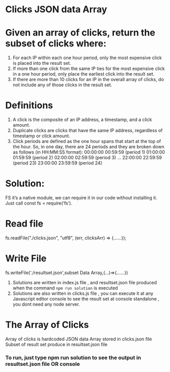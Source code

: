 # Clicks JSON data Array 
# Given an array of clicks, return the subset of clicks where:
1. For each IP within each one hour period, only the most expensive click is placed into the
result set.
2. If more than one click from the same IP ties for the most expensive click in a one hour
period, only place the earliest click into the result set.
3. If there are more than 10 clicks for an IP in the overall array of clicks, do not include any
of those clicks in the result set.

# Definitions
1. A click is the composite of an IP address, a timestamp, and a click amount.
2. Duplicate clicks are clicks that have the same IP address, regardless of timestamp or
click amount.
3. Click periods are defined as the one hour spans that start at the top of the hour. So, in
one day, there are 24 periods and they are broken down as follows (in HH:MM:SS
format):
00:00:00 00:59:59 (period 1)
01:00:00 01:59:59 (period 2)
02:00:00 02:59:59 (period 3)
…
22:00:00 22:59:59 (period 23)
23:00:00 23:59:59 (period 24)

# Solution:
FS it’s a native module, we can require it in our code without installing it. Just call const fs = require(‘fs’).
# Read file
fs.readFile("./clicks.json", "utf8", (err, clicksArr) => {......});
# Write File 
fs.writeFile('./resultset.json',subset Data Array,(...)=>{......})

1. Solutions are written in index.js file , and resultset.json file produced when the command ` npm run solution ` is executed
 2. Solutions are also written in clicks.js file , you can execute it at any Javascript editor console to see the result set at console standalone , you dont need any node server.
 
 # The Array of Clicks
   Array of clicks is hardcoded JSON data Array stored in clicks.json file
   Subset of result set produce in resultset.json file 
   ### To run, just type npm run solution to see the output in resultset.json file OR console
